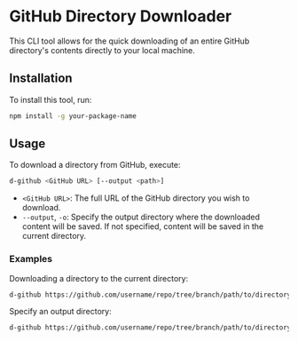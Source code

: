 # GitHub Directory Downloader

This CLI tool allows for the quick downloading of an entire GitHub directory's contents directly to your local machine.

## Installation

To install this tool, run:

```bash
npm install -g your-package-name
```

## Usage

To download a directory from GitHub, execute:

```bash
d-github <GitHub URL> [--output <path>]
```

- `<GitHub URL>`: The full URL of the GitHub directory you wish to download.
- `--output`, `-o`: Specify the output directory where the downloaded content will be saved. If not specified, content will be saved in the current directory.

### Examples

Downloading a directory to the current directory:

```bash
d-github https://github.com/username/repo/tree/branch/path/to/directory
```

Specify an output directory:

```bash
d-github https://github.com/username/repo/tree/branch/path/to/directory --output ./myDirectory
```

